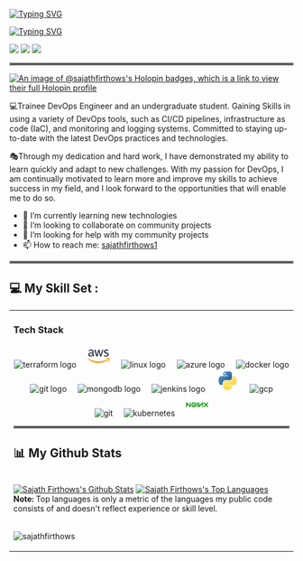 [![Typing SVG](https://readme-typing-svg.demolab.com/?lines=Sajath+Firthows+here+😊;DevOps+Engineer+👨‍💻&size=33&font=PTSerif)](https://git.io/typing-svg)

[![Typing SVG](https://readme-typing-svg.demolab.com/?lines=DevSecOps+|+Multi+Cloud+Enthusiast+;Beta+Microsoft+Learn+Student+Ambassador&size=15&font=PTSerif)](https://git.io/typing-svg)



![](https://komarev.com/ghpvc/?username=sajathfirthows&abbreviated=true)
![](https://custom-icon-badges.demolab.com/github/stars/sajathfirthows?color=red&style=flat&logo=star)
![](https://img.shields.io/github/followers/sajathfirthows?color=brightgreen&style=fla&logo=github)



<hr style="border:2px solid gray">

[![An image of @sajathfirthows's Holopin badges, which is a link to view their full Holopin profile](https://holopin.me/sajathfirthows)](https://holopin.io/@sajathfirthows)



💻Trainee DevOps Engineer and an undergraduate student. Gaining Skills in using a variety of DevOps tools, such as CI/CD pipelines, infrastructure as code (IaC), and monitoring and logging systems. Committed to staying up-to-date with the latest DevOps practices and technologies.

🎭Through my dedication and hard work, I have demonstrated my ability to learn quickly and adapt to new challenges. With my passion for DevOps, I am continually motivated to learn more and improve my skills to achieve success in my field, and I look forward to the opportunities that will enable me to do so.

- 🌱 I’m currently learning new technologies
- 👯 I’m looking to collaborate on community projects
- 🤔 I’m looking for help with my community projects
- 📫 How to reach me: <a href="https://sajathfirthows1.my.canva.site/" target="_blank">sajathfirthows1</a>



<hr style="border:2px solid gray">

## 💻 My Skill Set :  
<table><tr><td valign="top" width="33%">


###   Tech Stack  

<div align="center">
  <img src="https://cdn.jsdelivr.net/gh/devicons/devicon/icons/terraform/terraform-original.svg" height="40" alt="terraform logo"  />   
  <img width="12" />  
  <img src="https://raw.githubusercontent.com/devicons/devicon/master/icons/amazonwebservices/amazonwebservices-original-wordmark.svg" alt="aws" width="40" height="40"/>
  <img width="12" />
  <img src="https://cdn.jsdelivr.net/gh/devicons/devicon/icons/linux/linux-original.svg" height="40" alt="linux logo"  />
  <img width="12" />    
  <img src="https://cdn.jsdelivr.net/gh/devicons/devicon/icons/azure/azure-original.svg" height="40" alt="azure logo"  />
  <img width="12" />
  <img src="https://cdn.jsdelivr.net/gh/devicons/devicon/icons/docker/docker-original.svg" height="40" alt="docker logo"  />
  <img width="12" />
  <img src="https://cdn.jsdelivr.net/gh/devicons/devicon/icons/git/git-original.svg" height="40" alt="git logo"  />
  <img width="12" />
  <img src="https://cdn.jsdelivr.net/gh/devicons/devicon/icons/mongodb/mongodb-original.svg" height="40" alt="mongodb logo"  />
  <img width="12" />
  <img src="https://cdn.jsdelivr.net/gh/devicons/devicon/icons/jenkins/jenkins-original.svg" height="40" alt="jenkins logo"  /> 
  <img width="12" />
  <img src="https://raw.githubusercontent.com/devicons/devicon/master/icons/python/python-original.svg" alt="python" width="40" height="40"/>
  <img width="12" />
  <img src="https://www.vectorlogo.zone/logos/google_cloud/google_cloud-icon.svg" alt="gcp" width="40" height="40"/>
  <img width="12" />
  <img src="https://www.vectorlogo.zone/logos/git-scm/git-scm-icon.svg" alt="git" width="40" height="40"/> 
  <img width="12" />
  <img src="https://www.vectorlogo.zone/logos/kubernetes/kubernetes-icon.svg" alt="kubernetes" width="40" height="40"/>
  <img width="12" />
  <img src="https://raw.githubusercontent.com/devicons/devicon/master/icons/nginx/nginx-original.svg" alt="nginx" width="40" height="40"/>
</div>


<hr style="border:2px solid gray">


## 📊 My Github Stats

  <br/>
    <a href="https://github.com/sajathfirthows/github-readme-stats"><img alt="Sajath Firthows's Github Stats" src="https://github-readme-stats.vercel.app/api?username=sajathfirthows&show_icons=true&count_private=true&theme=react&hide_border=true&bg_color=0D1117" /></a>
  <a href="https://github.com/sajathfirthows/github-readme-stats"><img alt="Sajath Firthows's Top Languages" src="https://github-readme-stats.vercel.app/api/top-langs/?username=sajathfirthows&langs_count=8&count_private=true&layout=compact&theme=react&hide_border=true&bg_color=0D1117" /></a>
  <br/>
  <b>Note:</b> Top languages is only a metric of the languages my public code consists of and doesn't reflect experience or skill level.
  

<br/>
<br/>


<p><img align="center" src="https://github-readme-streak-stats.herokuapp.com/?user=sajathfirthows&" alt="sajathfirthows" /></p>




